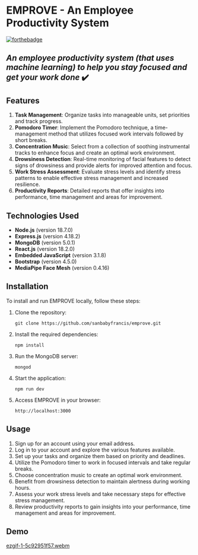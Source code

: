 # EMPROVE - An Employee Productivity System

[![forthebadge](https://forthebadge.com/images/badges/made-with-javascript.svg)](https://forthebadge.com)

## _An employee productivity system (that uses machine learning) to help you stay focused and get your work done_ ✔️

## Features
1. **Task Management**: Organize tasks into manageable units, set priorities and track progress.
2. **Pomodoro Timer**: Implement the Pomodoro technique, a time-management method that utilizes focused work intervals followed by short breaks.
3. **Concentration Music**: Select from a collection of soothing instrumental tracks to enhance focus and create an optimal work environment.
4. **Drowsiness Detection**: Real-time monitoring of facial features to detect signs of drowsiness and provide alerts for improved attention and focus.
5. **Work Stress Assessment**: Evaluate stress levels and identify stress patterns to enable effective stress management and increased resilience.
6. **Productivity Reports**: Detailed reports that offer insights into performance, time management and areas for improvement.

## Technologies Used

- **Node.js** (version 18.7.0)
- **Express.js** (version 4.18.2)
- **MongoDB** (version 5.0.1)
- **React.js** (version 18.2.0)
- **Embedded JavaScript** (version 3.1.8)
- **Bootstrap** (version 4.5.0)
- **MediaPipe Face Mesh** (version 0.4.16)

## Installation
To install and run EMPROVE locally, follow these steps:

1. Clone the repository:
   ```
   git clone https://github.com/sanbabyfrancis/emprove.git
   ```

2. Install the required dependencies:
   ```
   npm install
   ```

3. Run the MongoDB server:
   ```
   mongod
   ```

4. Start the application:
   ```
   npm run dev
   ```

5. Access EMPROVE in your browser:
   ```
   http://localhost:3000
   ```

## Usage
1. Sign up for an account using your email address.
2. Log in to your account and explore the various features available.
3. Set up your tasks and organize them based on priority and deadlines.
4. Utilize the Pomodoro timer to work in focused intervals and take regular breaks.
5. Choose concentration music to create an optimal work environment.
6. Benefit from drowsiness detection to maintain alertness during working hours.
7. Assess your work stress levels and take necessary steps for effective stress management.
8. Review productivity reports to gain insights into your performance, time management and areas for improvement.

## Demo

[ezgif-1-5c92951f57.webm](https://github.com/adithyak-47/emprove/assets/76245460/f640aeab-2673-47a7-9511-3ed04bb61606)

